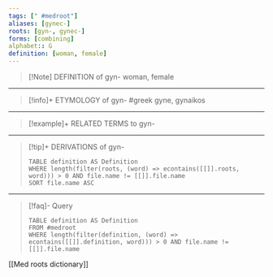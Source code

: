 ```yaml
---
tags: [" #medroot"]
aliases: [gynec-]
roots: [gyn-, gynec-]
forms: [combining]
alphabet:: G
definition: [woman, female]
---
```

>[!Note] DEFINITION of gyn-
>woman, female
_____
>[!info]+ ETYMOLOGY of gyn-
>#greek gyne, gynaikos
_____
>[!example]+ RELATED TERMS to gyn-
>
_____
>[!tip]+ DERIVATIONS of gyn-
>```dataview
>TABLE definition AS Definition 
>WHERE length(filter(roots, (word) => econtains([[]].roots, word))) > 0 AND file.name != [[]].file.name
>SORT file.name ASC
>```
____
>[!faq]- Query
>```dataview
>TABLE definition AS Definition
>FROM #medroot
>WHERE length(filter(definition, (word) => econtains([[]].definition, word))) > 0 AND file.name != [[]].file.name
>```

[[Med roots dictionary]]